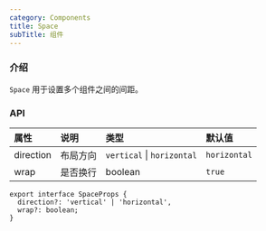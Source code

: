 ```yaml
---
category: Components
title: Space
subTitle: 组件
---
```


### 介绍

`Space` 用于设置多个组件之间的间距。

### API

| 属性 | 说明 | 类型 | 默认值 |
| :-  | :- | :- | :- |
| direction | 布局方向 | `vertical` \| `horizontal` | `horizontal` |
| wrap | 是否换行 | boolean | `true` |

```tsx
export interface SpaceProps {
  direction?: 'vertical' | 'horizontal',
  wrap?: boolean;
}
```